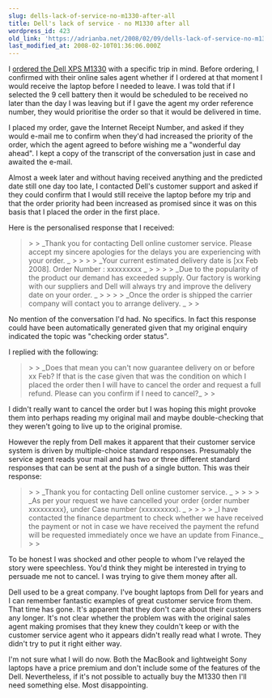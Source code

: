 ```yaml
---
slug: dells-lack-of-service-no-m1330-after-all
title: Dell's lack of service - no M1330 after all
wordpress_id: 423
old_link: 'https://adrianba.net/2008/02/09/dells-lack-of-service-no-m1330-after-all/'
last_modified_at: 2008-02-10T01:36:06.000Z
---
```


I [ordered the Dell XPS M1330](/2008/02/01/dell-xps-m1330) with a specific trip in mind. Before ordering, I confirmed with their online sales agent whether if I ordered at that moment I would receive the laptop before I needed to leave. I was told that if I selected the 9 cell battery then it would be scheduled to be received no later than the day I was leaving but if I gave the agent my order reference number, they would prioritise the order so that it would be delivered in time.

 

I placed my order, gave the Internet Receipt Number, and asked if they would e-mail me to confirm when they'd had increased the priority of the order, which the agent agreed to before wishing me a "wonderful day ahead". I kept a copy of the transcript of the conversation just in case and awaited the e-mail.

 

Almost a week later and without having received anything and the predicted date still one day too late, I contacted Dell's customer support and asked if they could confirm that I would still receive the laptop before my trip and that the order priority had been increased as promised since it was on this basis that I placed the order in the first place.

 

Here is the personalised response that I received:

 

<blockquote>  
> 
> _Thank you for contacting Dell online customer service. Please accept my sincere apologies for the delays you are experiencing with your order. _
> 
>    
> 
> _Your current estimated delivery date is [xx Feb 2008]. Order Number : xxxxxxxxx _
> 
>    
> 
> _Due to the popularity of the product our demand has exceeded supply. Our factory is working with our suppliers and Dell will always try and improve the delivery date on your order. _
> 
>    
> 
> _Once the order is shipped the carrier company will contact you to arrange delivery. _
> 
> </blockquote>

 

No mention of the conversation I'd had. No specifics. In fact this response could have been automatically generated given that my original enquiry indicated the topic was "checking order status".

 

I replied with the following:

 

<blockquote>  
> 
> _Does that mean you can't now guarantee delivery on or before xx Feb? If that is the case given that was the condition on which I placed the order then I will have to cancel the order and request a full refund. Please can you confirm if I need to cancel?_
> 
> </blockquote>

 

I didn't really want to cancel the order but I was hoping this might provoke them into perhaps reading my original mail and maybe double-checking that they weren't going to live up to the original promise.

 

However the reply from Dell makes it apparent that their customer service system is driven by multiple-choice standard responses. Presumably the service agent reads your mail and has two or three different standard responses that can be sent at the push of a single button. This was their response:

 

<blockquote>  
> 
> _Thank you for contacting Dell online customer service. _
> 
>    
> 
> _As per your request we have cancelled your order {order number xxxxxxxxx}, under Case number (xxxxxxxxx). _
> 
>    
> 
> _I have contacted the finance department to check whether we have received the payment or not in case we have received the payment the refund will be requested immediately once we have an update from Finance._
> 
> </blockquote>

 

To be honest I was shocked and other people to whom I've relayed the story were speechless. You'd think they might be interested in trying to persuade me not to cancel. I was trying to give them money after all.

 

Dell used to be a great company. I've bought laptops from Dell for years and I can remember fantastic examples of great customer service from them. That time has gone. It's apparent that they don't care about their customers any longer. It's not clear whether the problem was with the original sales agent making promises that they knew they couldn't keep or with the customer service agent who it appears didn't really read what I wrote. They didn't try to put it right either way.

 

I'm not sure what I will do now. Both the MacBook and lightweight Sony laptops have a price premium and don't include some of the features of the Dell. Nevertheless, if it's not possible to actually buy the M1330 then I'll need something else. Most disappointing.

 
